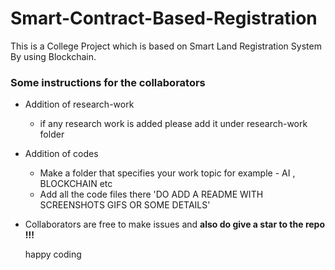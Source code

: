 # Smart-Contract-Based-Registration
This is a College Project which is based on Smart Land Registration System By using Blockchain.
<h3>Some instructions for the collaborators</h3>


* Addition of research-work
  * if any research work is added please add it under research-work folder
* Addition of codes
  * Make a folder that specifies your work topic for example - AI , BLOCKCHAIN etc
  * Add all the code files there 'DO ADD A README WITH SCREENSHOTS GIFS OR SOME DETAILS'
* Collaborators are free to make issues and **also do give a star to the  repo !!!**

  happy coding 


